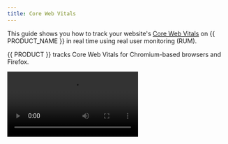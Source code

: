 ```yaml
---
title: Core Web Vitals 
---
```


This guide shows you how to track your website's [Core Web Vitals](https://web.dev/vitals/) on {{ PRODUCT_NAME }} in real time using real user monitoring (RUM).

<Callout type="info">

  {{ PRODUCT }} tracks Core Web Vitals for Chromium-based browsers and Firefox.

</Callout>

<Video src="https://player.vimeo.com/video/691615391"/>

## What are Core Web Vitals? {/*what-are-core-web-vitals*/}

In [May of 2021](https://developers.google.com/search/blog/2020/11/timing-for-page-experience), Google began ranking websites based on a
set of performance metrics called [Core Web Vitals](https://web.dev/vitals/). This change effectively made site performance an SEO ranking factor.
Websites with good Core Web Vitals may be placed higher in search results, while those with poor Core Web Vitals may be placed lower.

Unlike Lighthouse performance scores which are based on synthetic tests, Core Web Vitals scores are based on measurements from real users of Chrome as reported in the [Chrome User Experience Report](https://developers.google.com/web/tools/chrome-user-experience-report). Core Web Vitals can
be tracked via [Google Search Console](https://search.google.com/search-console/welcome) and [PageSpeed Insights](https://developers.google.com/speed/pagespeed/insights/). Optimizing Core Web Vitals using the official tools presents a number of challenges:

- It can take days to weeks to see the effect of changes to your site on Core Web Vitals.
- It's hard to diagnose Core Web Vitals by page type or URL.
<Condition version="<=6">
- It's impossible to A/B test the impact of site optimizations on Core Web Vitals. Note that to effectively A/B test performance optimizations you need both a RUM measurement tool and split testing at the edge, both of which {{ PRODUCT_NAME }} provides. 
</Condition>
<a id="why-use-layer0-to-track-core-web-vitals"></a>

## Why use {{ PRODUCT_NAME }} to track Core Web Vitals? {/*why-use-to-track-core-web-vitals*/}

The benefits of using {{ PRODUCT }} instead of Google Search Console to track Core Web Vitals are that it allows you to:

- See how changes to your site impact Core Web Vitals in real time
- Correlate web vitals to your application's routes
- Analyze score across a number of dimensions such as country, device, and connection type
- Identify which pages are most negatively impacting your search ranking.
<Condition version="<=6">
- Use {{ PRODUCT_NAME }}'s [Edge-based A/B testing](/applications/performance/traffic_splitting/a_b_testing) to A/B test the impact of performance optimizations on Core Web Vitals.
</Condition>

## Installing Real User Monitoring (RUM) {/*installation*/}

Tracking Core Web Vitals on {{ PRODUCT_NAME }} requires adding the `{{ PACKAGE_NAME }}/rum` client library to your application. The {{ PORTAL_LINK }} provides information on how to install this library using a script tag, Google tag manager, npm, and yarn. 

**To view {{ PACKAGE_NAME }}/rum installation instructions**

1.  Load the **Core Web Vitals** page.
    {{ ENV_NAV }} **Core Web Vitals**.

2.  Click on the tab for the desired installation method. 

    ![RUM Package Installation](/images/v7/performance/cwv-configuration-guide.png?width=450)

    <Callout type="info">

      The {{ PORTAL }} provides installation instructions that contain a token that is specific to your property. 

    </Callout>

### Script Tag and Google Tag Manager {/*google-tag-manager*/}

Add Core Web Vitals tracking by adding the following code to each page in your application:

<SnippetGroup>

```Script tabLabel="Script Tag"
<script defer>
  function init{{ PRODUCT }}Rum() {
    new {{ RUM_NS }}.Metrics({
      token: '<TOKEN>' // Get your token from the {{ PORTAL }}
    }).collect()
  }
</script>
<script src="https://{{ RUM_DOMAIN }}/latest.js" defer onload="init{{ PRODUCT }}Rum()"></script>
```

```Script tabLabel="Google Tag Manager"
<script>
  function init{{ PRODUCT }}Rum() {
    new {{ RUM_NS }}.Metrics({
      token: '<TOKEN>' // Get your token from the {{ PORTAL }}
    }).collect()
  }
  var rumScriptTag = document.createElement('script')
  rumScriptTag.src = 'https://{{ RUM_DOMAIN }}/latest.js'
  rumScriptTag.setAttribute('defer', '')
  rumScriptTag.type = 'text/javascript'
  rumScriptTag.onload = init{{ PRODUCT }}Rum
  document.body.appendChild(rumScriptTag)
</script>
```

</SnippetGroup>

### NPM or Yarn {/*npm-or-yarn*/}

Install the Core Web Vitals library using npm or yarn by running the following command:

<SnippetGroup>

```bash tabLabel="npm"
npm install --save {{ PACKAGE_NAME }}/rum
```

```bash tabLabel="Yarn"
yarn add {{ PACKAGE_NAME }}/rum
```

</SnippetGroup>

Add the following code to your application's browser bundle:

```js
import { Metrics } from '@edgio/rum'

new Metrics({
  token: '<TOKEN>' // Get your token from the {{ PORTAL }}
}).collect()
```

## Tie URLs to Page Templates {/*tie-urls-to-page-templates*/}

Tie URLs to page templates by passing an optional `router` parameter to `Metrics`.

Define page labels by adding a route for each page template:

<SnippetGroup>

```bash tabLabel="Script Tag"
<script defer>
  function init{{ PRODUCT }}Rum() {
    new {{ RUM_NS }}.Metrics({
      token: '<TOKEN>', // Get your token from the {{ PORTAL }}

      // assign a page label for each route
      router: new {{ PRODUCT }}.Router()
        .match('/', ({ setPageLabel }) => setPageLabel('home'))
        .match('/p/:id', ({ setPageLabel }) => setPageLabel('product'))
        .match('/c/:id', ({ setPageLabel }) => setPageLabel('category'))
    }).collect()
  }
</script>
<script src="https://{{ RUM_DOMAIN }}/latest.js" defer onload="init{{ PRODUCT }}Rum()"></script>
```

```bash tabLabel="Google Tag Manager"
<script>
  function init{{ PRODUCT }}Rum() {
    new {{ RUM_NS }}.Metrics({
      token: '<TOKEN>', // Get your token from the {{ PORTAL }}

      // assign a page label for each route
      router: new {{ PRODUCT }}.Router()
        .match('/', ({ setPageLabel }) => setPageLabel('home'))
        .match('/p/:id', ({ setPageLabel }) => setPageLabel('product'))
        .match('/c/:id', ({ setPageLabel }) => setPageLabel('category'))
    }).collect()
  }
  var rumScriptTag = document.createElement('script')
  rumScriptTag.src = 'https://{{ RUM_DOMAIN }}/latest.js'
  rumScriptTag.setAttribute('defer', '')
  rumScriptTag.type = 'text/javascript'
  rumScriptTag.onload = init{{ PRODUCT }}Rum
  document.body.appendChild(rumScriptTag)
</script>
```

```bash tabLabel="npm"
import Router from '@edgio/rum/Router'
import { Metrics } from '@edgio/rum'

new Metrics({
  token: '<TOKEN>', // Get your token from the {{ PORTAL }}

  // assign a page label for each route
  router: new Router()
        .match('/', ({ setPageLabel }) => setPageLabel('home'))
        .match('/p/:id', ({ setPageLabel }) => setPageLabel('product'))
        .match('/c/:id', ({ setPageLabel }) => setPageLabel('category'))
}).collect()
```

```bash tabLabel="Yarn"
import Router from '@edgio/rum/Router'
import { Metrics } from '@edgio/rum'

new Metrics({
  token: '<TOKEN>', // Get your token from the {{ PORTAL }}

   // assign a page label for each route
  router: new Router()
        .match('/', ({ setPageLabel }) => setPageLabel('home'))
        .match('/p/:id', ({ setPageLabel }) => setPageLabel('product'))
        .match('/c/:id', ({ setPageLabel }) => setPageLabel('category'))
}).collect()
```

</SnippetGroup>

[Learn more about route syntax.](/applications/routing#route-pattern-syntax)

For non single page applications (e.g. traditional "multi-page apps"), you can also explicitly set the page label by passing a `pageLabel` property during initialization. An example is shown below where the `pageLabel` is pulled from `document.title`:

```js
<script>
  function init{{ PRODUCT }}Rum() {
    new {{ RUM_NS }}.Metrics({
      token: '<TOKEN>', // Get your token from the {{ PORTAL }}
      pageLabel: document.title ? document.title : "(No title)",
    }).collect()
  }
  var rumScriptTag = document.createElement('script')
  rumScriptTag.src = 'https://{{ RUM_DOMAIN }}/latest.js'
  rumScriptTag.setAttribute('defer', '')
  rumScriptTag.type = 'text/javascript'
  rumScriptTag.onload = init{{ PRODUCT }}Rum
  document.body.appendChild(rumScriptTag)
</script>
```

## Track Additional Data {/*track-additional-data*/}

You can tie the following data to Core Web Vitals:

```js
new {{ RUM_NS }}.Metrics({
  // Rather than providing a router, you can also define the page label for each page explicitly.
  // Use this option if it is more convenient to add the script tag to each page template individually
  // rather than adding it to the main application template.
  pageLabel: 'home',

  // The version of your application that is running.
  appVersion: 'v1.0.0',

  // Whether or not the page was served from the CDN cache, if this is known.
  // This is automatically set for sites that are deployed on {{ PRODUCT_NAME }}.
  cacheHit: true | false,

  // The country code in which the browser is running. This is often provided by CDNs
  // as a request header that can be embedded in your script tab by your application code.
  // This is automatically set for sites that are deployed on {{ PRODUCT_NAME }}.
  country: 'US',
})
```

<!--
  // When running a split test, use this field to specify which variant is active.
  // This is automatically set for sites that are deployed on {{ PRODUCT_NAME }}.
  splitTestVariant: 'name-of-variant',

## Custom cache TTL {/*custom-cache-ttl*/}

Information about routes is fetched from `/__edgio__/cache-manifest.js` file and then cached in `localStorage`.
The default expiration time is set to 1 hour and it's possible to change it by providing `cacheManifestTTL` option.

```js
new Metrics({
      token: 'your-token-here',
      cacheManifestTTL: 300 // 5 minutes
}).collect()
```
-->
